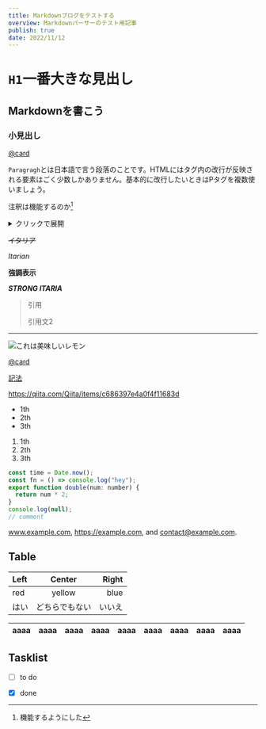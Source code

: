 ```yaml
---
title: Markdownブログをテストする
overview: Markdownパーサーのテスト用記事
publish: true
date: 2022/11/12
---
```


# `H1`一番大きな見出し

## Markdownを書こう

### 小見出し

[@card](https://qiita.com/Qiita/items/c686397e4a0f4f11683d)

<!-- sanitizeのテスト -->
<script>console.log(Date.now)</script>

`Paragragh`とは日本語で言う段落のことです。HTMLにはタグ内の改行が反映される要素はごく少数しかありません。基本的に改行したいときはPタグを複数使いましょう。

注釈は機能するのか[^0]

[^0]: 機能するようにした

<details>
<summary>クリックで展開</summary>
詳細な内容。詳細な説明。詳細な補足。

改行してみる。

</details>

~~イタリア~~

_Itarian_

**強調表示**

_**STRONG ITARIA**_

> 引用
>
> 引用文2

---

![これは美味しいレモン](/logo.svg)

[@card](https://qiita.com/Qiita/items/c686397e4a0f4f11683d)

[記法](https://qiita.com/Qiita/items/c686397e4a0f4f11683d)

https://qiita.com/Qiita/items/c686397e4a0f4f11683d

- 1th
- 2th
- 3th

1. 1th
2. 2th
3. 3th

```js
const time = Date.now();
const fn = () => console.log("hey");
export function double(num: number) {
  return num * 2;
}
console.log(null);
// comment
```

www.example.com, https://example.com, and contact@example.com.

## Table

| Left | Center  | Right |
| :--- | :-----: | ----: |
| red  | yellow  |  blue |
| はい   | どちらでもない |   いいえ |

| aaaa | aaaa | aaaa | aaaa | aaaa | aaaa | aaaa | aaaa | aaaa |
| ---- | ---- | ---- | ---- | ---- | ---- | ---- | ---- | ---- |

## Tasklist

- [ ] to do

- [x] done
